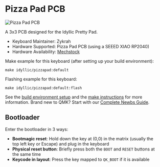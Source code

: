 # Pizza Pad PCB

![Pizza Pad PCB](https://i.imgur.com/eJLuaZY.jpg)

A 3x3 PCB designed for the Idyllic Pretty Pad.

* Keyboard Maintainer: Zykrah
* Hardware Supported: Pizza Pad PCB (using a SEEED XIAO RP2040)
* Hardware Availability: [Mechstock](https://mechstock.com.au/)

Make example for this keyboard (after setting up your build environment):

    make idyllic/pizzapad:default

Flashing example for this keyboard:

    make idyllic/pizzapad:default:flash

See the [build environment setup](https://docs.qmk.fm/#/getting_started_build_tools) and the [make instructions](https://docs.qmk.fm/#/getting_started_make_guide) for more information. Brand new to QMK? Start with our [Complete Newbs Guide](https://docs.qmk.fm/#/newbs).

## Bootloader

Enter the bootloader in 3 ways:

* **Bootmagic reset**: Hold down the key at (0,0) in the matrix (usually the top left key or Escape) and plug in the keyboard
* **Physical reset button**: Briefly press both the `BOOT` and `RESET` buttons at the same time
* **Keycode in layout**: Press the key mapped to `QK_BOOT` if it is available
